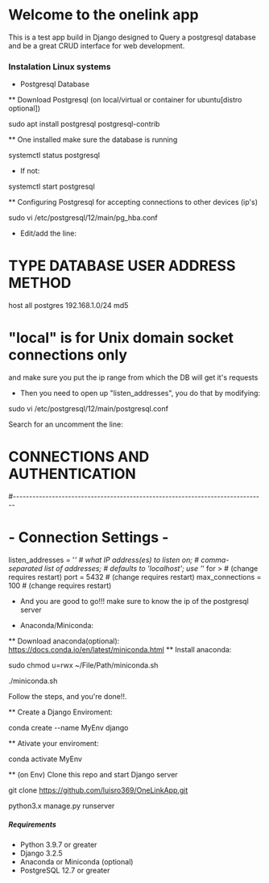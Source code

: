 # Welcome to the onelink app

This is a test app build in Django designed to Query a postgresql database and be a great CRUD interface for web development.

### Instalation Linux systems


* Postgresql Database 

** Download Postgresql (on local/virtual or container for ubuntu[distro optional])

sudo apt install postgresql postgresql-contrib

** One installed make sure the database is running

systemctl status postgresql

- If not:

systemctl start postgresql

** Configuring Postgresql for accepting connections to other devices (ip's)

sudo vi /etc/postgresql/12/main/pg_hba.conf

- Edit/add the line:

# TYPE  DATABASE        USER            ADDRESS                 METHOD
host    all             postgres        192.168.1.0/24          md5
# "local" is for Unix domain socket connections only

and make sure you put the ip range from which the DB will get it's requests

- Then you need to open up "listen_addresses", you do that by modifying:

sudo vi /etc/postgresql/12/main/postgresql.conf

Search for an uncomment the line:

# CONNECTIONS AND AUTHENTICATION
#------------------------------------------------------------------------------

# - Connection Settings -

listen_addresses = '*'          # what IP address(es) to listen on;
                                        # comma-separated list of addresses;
                                        # defaults to 'localhost'; use '*' for >
                                        # (change requires restart)
port = 5432                             # (change requires restart)
max_connections = 100                   # (change requires restart)

- And you are good to go!!! make sure to know the ip of the postgresql server


* Anaconda/Miniconda:

** Download anaconda(optional): https://docs.conda.io/en/latest/miniconda.html
** Install anaconda:

sudo chmod u=rwx ~/File/Path/miniconda.sh

./miniconda.sh

Follow the steps, and you're done!!.


** Create a Django Enviroment:

conda create --name MyEnv django

** Ativate your enviroment:

conda activate MyEnv

** (on Env) Clone this repo and start Django server

git clone https://github.com/luisro369/OneLinkApp.git

python3.x manage.py runserver



##### Requirements
* Python 3.9.7 or greater
* Django 3.2.5
* Anaconda or Miniconda (optional)
* PostgreSQL 12.7 or greater
